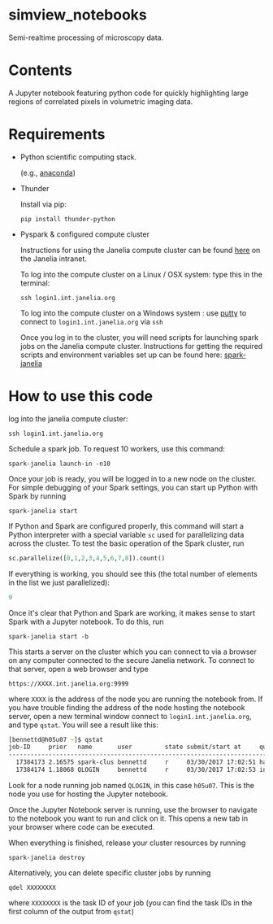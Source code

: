 # simview_notebooks
Semi-realtime processing of microscopy data.

# Contents
A Jupyter notebook featuring python code for quickly highlighting large regions of correlated pixels in volumetric imaging data.

# Requirements
* Python scientific computing stack.

    (e.g., [anaconda](https://www.continuum.io/downloads))

* Thunder

    Install via pip:
    
    `pip install thunder-python`

* Pyspark & configured compute cluster

    Instructions for using the Janelia compute cluster can be found [here](http://wiki.int.janelia.org/wiki/display/ScientificComputing/Janelia+Compute+Cluster) on the Janelia intranet. 
   
    To log into the compute cluster on a Linux / OSX system: type this in the terminal: 
    
    `ssh login1.int.janelia.org`
        
    To log into the compute cluster on a Windows system : use [putty](http://www.putty.org/)  to connect to `login1.int.janelia.org` via `ssh`           
            
    Once you log in to the cluster, you will need scripts for launching spark jobs on the Janelia compute cluster. Instructions for getting the required scripts and environment variables set up can be found here: [spark-janelia](https://github.com/freeman-lab/spark-janelia)


# How to use this code 

log into the janelia compute cluster:

`ssh login1.int.janelia.org`

Schedule a spark job. To request 10 workers, use this command:

`spark-janelia launch-in -n10`

Once your job is ready, you will be logged in to a new node on the cluster. For simple debugging of your Spark settings, you can start up Python with Spark by running 

`spark-janelia start`

If Python and Spark are configured properly, this command will start a Python interpreter with a special variable `sc` used for parallelizing data across the cluster. To test the basic operation of the Spark cluster, run 

```python
sc.parallelize([0,1,2,3,4,5,6,7,8]).count()
```

If everything is working, you should see this (the total number of elements in the list we just parallelized): 
```python
9
```

Once it's clear that Python and Spark are working, it makes sense to start Spark with a Jupyter notebook. To do this, run 

`spark-janelia start -b`

This starts a server on the cluster which you can connect to via a browser on any computer connected to the secure Janelia network. To connect to that server, open a web browser and type 

`https://XXXX.int.janelia.org:9999`

where `XXXX` is the address of the node you are running the notebook from. If you have trouble finding the address of the node hosting the notebook server, open a new terminal window connect to `login1.int.janelia.org`, and type `qstat`. You will see a result like this: 

```zsh
[bennettd@h05u07 ~]$ qstat
job-ID     prior   name       user         state submit/start at     queue                          jclass                         slots ja-task-ID
------------------------------------------------------------------------------------------------------------------------------------------------
  17384173 2.16575 spark-clus bennettd     r     03/30/2017 17:02:51 hadoop2@h02u21.int.janelia.org spark.default                      3
  17384174 1.18068 QLOGIN     bennettd     r     03/30/2017 17:02:53 interactive.q@h05u07.int.janelia.org
  ```
  
Look for a node running job named `QLOGIN`, in this case `h05u07`. This is the node you use for hosting the Jupyter notebook.
    
Once the Jupyter Notebook server is running, use the browser to navigate to the notebook you want to run and click on it. This opens a new tab in your browser where code can be executed.

When everything is finished, release your cluster resources by running 

`spark-janelia destroy`

Alternatively, you can delete specific cluster jobs by running 

`qdel XXXXXXXX`

where `XXXXXXXX` is the task ID of your job (you can find the task IDs in the first column of the output from `qstat`)


  
